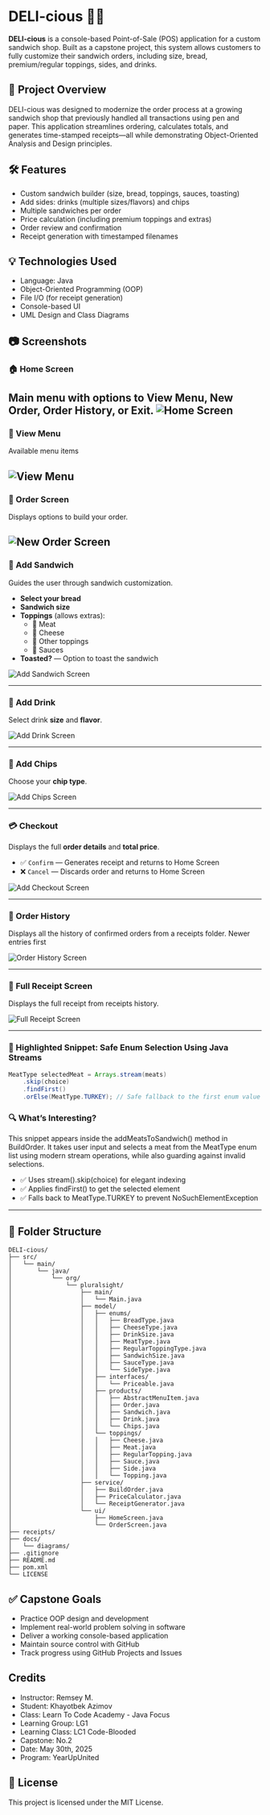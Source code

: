 # DELI-cious 🍞🥪

**DELI-cious** is a console-based Point-of-Sale (POS) application for a custom sandwich shop. Built as a capstone project, this system allows customers to fully customize their sandwich orders, including size, bread, premium/regular toppings, sides, and drinks.

## 📌 Project Overview

DELI-cious was designed to modernize the order process at a growing sandwich shop that previously handled all transactions using pen and paper. This application streamlines ordering, calculates totals, and generates time-stamped receipts—all while demonstrating Object-Oriented Analysis and Design principles.

## 🛠 Features

- Custom sandwich builder (size, bread, toppings, sauces, toasting)
- Add sides: drinks (multiple sizes/flavors) and chips
- Multiple sandwiches per order
- Price calculation (including premium toppings and extras)
- Order review and confirmation
- Receipt generation with timestamped filenames

## 💡 Technologies Used

- Language: Java
- Object-Oriented Programming (OOP)
- File I/O (for receipt generation)
- Console-based UI
- UML Design and Class Diagrams

## 📷 Screenshots
### 🏠 Home Screen
Main menu with options to View Menu, New Order, Order History, or Exit.
![Home Screen](screenshots/Home%20Screen.png)
---

### 📒 View Menu
Available menu items

![View Menu](screenshots/Menu%20Screen.png)
---

### 🧾 Order Screen
Displays options to build your order.

![New Order Screen](screenshots/New%20Order%20Screen.png)
---

### 🥪 Add Sandwich
Guides the user through sandwich customization.

- **Select your bread**
- **Sandwich size**
- **Toppings** (allows extras):
    - 🥩 Meat
    - 🧀 Cheese
    - 🥗 Other toppings
    - 🥫 Sauces
- **Toasted?** — Option to toast the sandwich

![Add Sandwich Screen](screenshots/Add%20Sandwich%20Screen.png)

---

### 🥤 Add Drink
Select drink **size** and **flavor**.

![Add Drink Screen](screenshots/Add%20Drink%20Screen.png)

---

### 🍟 Add Chips
Choose your **chip type**.

![Add Chips Screen](screenshots/Add%20Chips%20Screen.png)

---

### 💳 Checkout
Displays the full **order details** and **total price**.

- ✅ `Confirm` — Generates receipt and returns to Home Screen
- ❌ `Cancel` — Discards order and returns to Home Screen

![Add Checkout Screen](screenshots/Checkout%20Screen.png)

---

### 🧾 Order History
Displays all the history of confirmed orders from a receipts folder. Newer entries first

![Order History Screen](screenshots/Order%20History%20Screen.png)

---

### 🧾 Full Receipt Screen
Displays the full receipt from receipts history.

![Full Receipt Screen](screenshots/Full%20Receipts%20Screen.png)

---
### 📌 Highlighted Snippet: Safe Enum Selection Using Java Streams
```java
MeatType selectedMeat = Arrays.stream(meats)
    .skip(choice)
    .findFirst()
    .orElse(MeatType.TURKEY); // Safe fallback to the first enum value
```
### 🔍 What’s Interesting?
This snippet appears inside the addMeatsToSandwich() method in BuildOrder. It takes user input and selects a meat from the MeatType enum list using modern stream operations, while also guarding against invalid selections.

- ✅ Uses stream().skip(choice) for elegant indexing
- ✅ Applies findFirst() to get the selected element
- ✅ Falls back to MeatType.TURKEY to prevent NoSuchElementException

---

## 📁 Folder Structure
```plaintext
DELI-cious/
├── src/
│   └── main/
│       └── java/
│           └── org/
│               └── pluralsight/
│                   ├── main/
│                   │   └── Main.java 
│                   ├── model/
│                   │   ├── enums/
│                   │   │   ├── BreadType.java
│                   │   │   ├── CheeseType.java
│                   │   │   ├── DrinkSize.java
│                   │   │   ├── MeatType.java
│                   │   │   ├── RegularToppingType.java
│                   │   │   ├── SandwichSize.java
│                   │   │   ├── SauceType.java
│                   │   │   └── SideType.java
│                   │   ├── interfaces/
│                   │   │   └── Priceable.java
│                   │   ├── products/
│                   │   │   ├── AbstractMenuItem.java
│                   │   │   ├── Order.java
│                   │   │   ├── Sandwich.java
│                   │   │   ├── Drink.java
│                   │   │   └── Chips.java
│                   │   └── toppings/
│                   │   │   ├── Cheese.java
│                   │   │   ├── Meat.java
│                   │   │   ├── RegularTopping.java
│                   │   │   ├── Sauce.java
│                   │   │   ├── Side.java
│                   │   │   └── Topping.java
│                   ├── service/
│                   │   ├── BuildOrder.java
│                   │   ├── PriceCalculator.java
│                   │   └── ReceiptGenerator.java
│                   └── ui/
│                       ├── HomeScreen.java
│                       └── OrderScreen.java
├── receipts/
├── docs/
│   └── diagrams/
├── .gitignore
├── README.md  
├── pom.xml
└── LICENSE
```

## ✅ Capstone Goals
- Practice OOP design and development
- Implement real-world problem solving in software
- Deliver a working console-based application
- Maintain source control with GitHub
- Track progress using GitHub Projects and Issues

## Credits
- Instructor: Remsey M.
- Student: Khayotbek Azimov
- Class: Learn To Code Academy - Java Focus
- Learning Group: LG1
- Learning Class: LC1 Code-Blooded
- Capstone: No.2
- Date: May 30th, 2025
- Program: YearUpUnited

## 📄 License
This project is licensed under the MIT License.